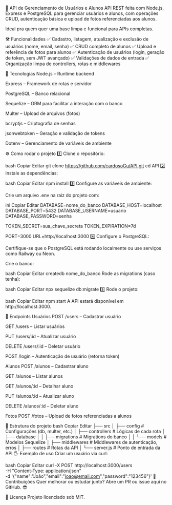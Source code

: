 🚀 API de Gerenciamento de Usuários e Alunos
API REST feita com Node.js, Express e PostgreSQL para gerenciar usuários e alunos, com operações CRUD, autenticação básica e upload de fotos referenciadas aos alunos.

Ideal pra quem quer uma base limpa e funcional para APIs completas.

🛠️ Funcionalidades
✅ Cadastro, listagem, atualização e exclusão de usuários (nome, email, senha)
✅ CRUD completo de alunos
✅ Upload e referência de fotos para alunos
✅ Autenticação de usuários (login, geração de token, sem JWT avançado)
✅ Validações de dados de entrada
✅ Organização limpa de controllers, rotas e middlewares

🧰 Tecnologias
Node.js – Runtime backend

Express – Framework de rotas e servidor

PostgreSQL – Banco relacional

Sequelize – ORM para facilitar a interação com o banco

Multer – Upload de arquivos (fotos)

bcryptjs – Criptografia de senhas

jsonwebtoken – Geração e validação de tokens

Dotenv – Gerenciamento de variáveis de ambiente

⚙️ Como rodar o projeto
1️⃣ Clone o repositório:

bash
Copiar
Editar
git clone https://github.com/cardosoGu/API.git
cd API
2️⃣ Instale as dependências:

bash
Copiar
Editar
npm install
3️⃣ Configure as variáveis de ambiente:

Crie um arquivo .env na raiz do projeto com:

ini
Copiar
Editar
DATABASE=nome_do_banco
DATABASE_HOST=localhost
DATABASE_PORT=5432
DATABASE_USERNAME=usuario
DATABASE_PASSWORD=senha

TOKEN_SECRET=sua_chave_secreta
TOKEN_EXPIRATION=7d

PORT=3000
URL=http://localhost:3000
4️⃣ Configure o PostgreSQL:

Certifique-se que o PostgreSQL está rodando localmente ou use serviços como Railway ou Neon.

Crie o banco:

bash
Copiar
Editar
createdb nome_do_banco
Rode as migrations (caso tenha):

bash
Copiar
Editar
npx sequelize db:migrate
5️⃣ Rode o projeto:

bash
Copiar
Editar
npm start
A API estará disponível em http://localhost:3000.

📡 Endpoints
Usuários
POST /users – Cadastrar usuário

GET /users – Listar usuários

PUT /users/:id – Atualizar usuário

DELETE /users/:id – Deletar usuário

POST /login – Autenticação de usuário (retorna token)

Alunos
POST /alunos – Cadastrar aluno

GET /alunos – Listar alunos

GET /alunos/:id – Detalhar aluno

PUT /alunos/:id – Atualizar aluno

DELETE /alunos/:id – Deletar aluno

Fotos
POST /fotos – Upload de fotos referenciadas a alunos

📁 Estrutura do projeto
bash
Copiar
Editar
├── src
│   ├── config            # Configurações (db, multer, etc.)
│   ├── controllers       # Lógicas de cada rota
│   ├── database
│   │   ├── migrations    # Migrations do banco
│   │   └── models        # Modelos Sequelize
│   ├── middlewares       # Middlewares de autenticação, erros
│   ├── routes            # Rotas da API
│   └── server.js         # Ponto de entrada da API
🖐️ Exemplo de uso
Criar um usuário via curl:

bash
Copiar
Editar
curl -X POST http://localhost:3000/users \
-H "Content-Type: application/json" \
-d '{"name":"João","email":"joao@email.com","password":"123456"}'
🤝 Contribuições
Quer melhorar ou estudar junto?
Abre um PR ou issue aqui no GitHub. 😎

📄 Licença
Projeto licenciado sob MIT.
